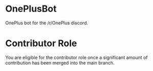 # OnePlusBot
OnePlus bot for the /r/OnePlus discord.

# Contributor Role 
You are eligible for the contributor role once a significant amount of contribution has been merged into the main branch.
